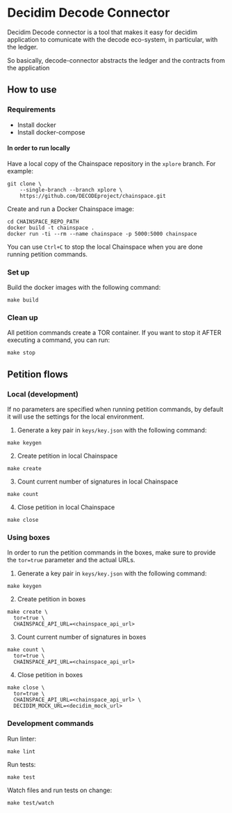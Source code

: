 # Decidim Decode Connector


Decidim Decode connector is a tool that makes it easy for decidim application to comunicate with the decode eco-system, in particular, with the ledger.

So basically, decode-connector abstracts the ledger and the contracts from the application


## How to use


### Requirements

- Install docker
- Install docker-compose

#### In order to run locally

Have a local copy of the Chainspace repository in the `xplore` branch. For example:
```
git clone \
    --single-branch --branch xplore \
    https://github.com/DECODEproject/chainspace.git
```

Create and run a Docker Chainspace image:
```
cd CHAINSPACE_REPO_PATH
docker build -t chainspace .
docker run -ti --rm --name chainspace -p 5000:5000 chainspace
```

You can use `Ctrl+C` to stop the local Chainspace when you are done running petition commands.


### Set up

Build the docker images with the following command:
```
make build
```


### Clean up

All petition commands create a TOR container. If you want to stop it AFTER executing a command, you can run:
```
make stop
```


## Petition flows

### Local (development)

If no parameters are specified when running petition commands, by default it will use the settings for the local environment.

1. Generate a key pair in `keys/key.json` with the following command:
```
make keygen
```

2. Create petition in local Chainspace
```
make create
```

3. Count current number of signatures in local Chainspace
```
make count
```

4. Close petition in local Chainspace
```
make close
```

### Using boxes

In order to run the petition commands in the boxes, make sure to provide the `tor=true` parameter and the actual URLs.

1. Generate a key pair in `keys/key.json` with the following command:
```
make keygen
```

2. Create petition in boxes
```
make create \
  tor=true \
  CHAINSPACE_API_URL=<chainspace_api_url>
```

3. Count current number of signatures in boxes
```
make count \
  tor=true \
  CHAINSPACE_API_URL=<chainspace_api_url>
```

4. Close petition in boxes
```
make close \
  tor=true \
  CHAINSPACE_API_URL=<chainspace_api_url> \
  DECIDIM_MOCK_URL=<decidim_mock_url>
```


### Development commands

Run linter:
```
make lint
```

Run tests:
```
make test
```

Watch files and run tests on change:
```
make test/watch
```
